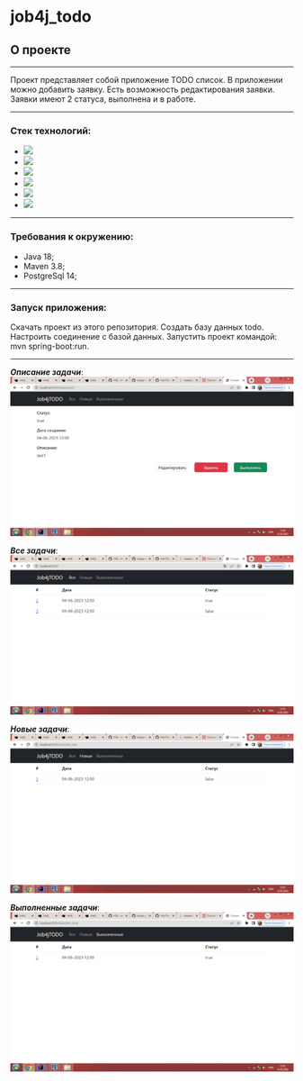 # job4j_todo

## О проекте

---
Проект представляет собой приложение TODO список. В приложении можно добавить заявку. Есть возможность 
редактирования заявки. Заявки имеют 2 статуса, выполнена и в работе.
____

### Стек технологий:
- ![ ](https://img.shields.io/badge/lombok-1.18.22-brightgreen)
- ![ ](https://img.shields.io/badge/hibernate-5.6.11.Final-green)
- ![ ](https://img.shields.io/badge/postgreSql-42.2.9-blue)
- ![ ](https://img.shields.io/badge/h2Database-2.1.214-lightgrey)
- ![ ](https://img.shields.io/badge/thymeleaf-3.1.1-yellowgreen)
- ![ ](https://img.shields.io/badge/spring--boot-3.0-yellow)
____

### Требования к окружению:

- Java 18;
- Maven 3.8;
- PostgreSql 14;

______

### Запуск приложения:

Cкачать проект из этого репозитория. Создать базу данных todo. Настроить соединение с базой данных.
Запустить проект командой: mvn spring-boot:run.

----
_**Описание задачи**_:
![ ](https://github.com/sergey-abramov/job4j_todo/blob/master/files/%D1%81%D1%82%D1%80%D0%B0%D0%BD%D0%B8%D1%86%D0%B0%20%D1%81%20%D0%BE%D0%BF%D0%B8%D1%81%D0%B0%D0%BD%D0%B8%D0%B5%D0%BC.png)

_**Все задачи**_:
![ ](https://github.com/sergey-abramov/job4j_todo/blob/006f1ad6db13c32d473eaff10b0386cd0bf9a3ed/files/%D1%81%D0%BF%D0%B8%D1%81%D0%BE%D0%BA%20%D0%B2%D1%81%D0%B5%D1%85%20%D0%B7%D0%B0%D0%B4%D0%B0%D1%87.png)

_**Новые задачи**_:
![ ](https://github.com/sergey-abramov/job4j_todo/blob/006f1ad6db13c32d473eaff10b0386cd0bf9a3ed/files/%D0%BD%D0%BE%D0%B2%D1%8B%D0%B5%20%D0%B7%D0%B0%D0%B4%D0%B0%D1%87%D0%B8.png)

_**Выполненные задачи**_:
![ ](https://github.com/sergey-abramov/job4j_todo/blob/006f1ad6db13c32d473eaff10b0386cd0bf9a3ed/files/%D0%B2%D1%8B%D0%BF%D0%BE%D0%BB%D0%BD%D0%B5%D0%BD%D1%8B%D0%B5%20%D0%B7%D0%B0%D0%B4%D0%B0%D1%87%D0%B8.png)